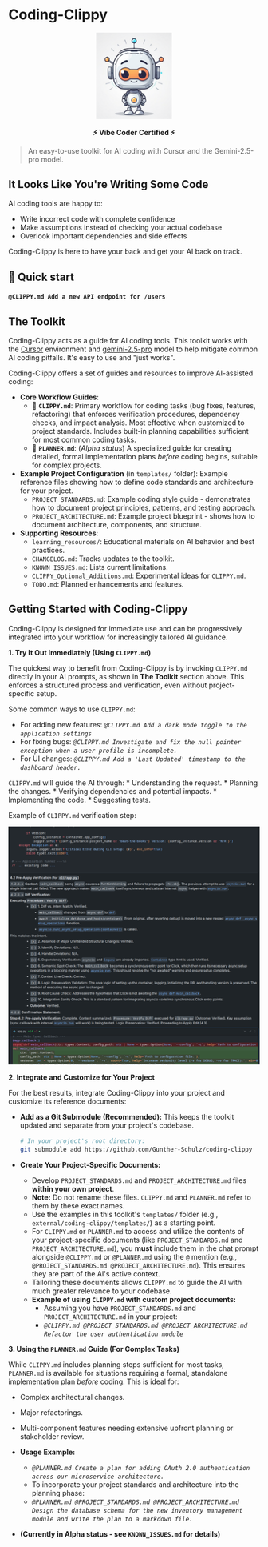 # Coding-Clippy

<p align="center">
  <img src="img/logo.png" alt="logo" width="30%" />
</p>

<p align="center">
  <strong>⚡ Vibe Coder Certified ⚡</strong>
</p>

> An easy-to-use toolkit for AI coding with Cursor and the Gemini-2.5-pro model.

## It Looks Like You're Writing Some Code

AI coding tools are happy to:
* Write incorrect code with complete confidence
* Make assumptions instead of checking your actual codebase
* Overlook important dependencies and side effects

Coding-Clippy is here to have your back and get your AI back on track.

## 🚀 Quick start
**`@CLIPPY.md Add a new API endpoint for /users`**


## The Toolkit

Coding-Clippy acts as a guide for AI coding tools. This toolkit works with the [Cursor](https://www.cursor.com/) environment and [gemini-2.5-pro](hhttps://deepmind.google/technologies/gemini/) model to help mitigate common AI coding pitfalls. It's easy to use and "just works".

Coding-Clippy offers a set of guides and resources to improve AI-assisted coding:

*   **Core Workflow Guides**:
    *   🤖 **`CLIPPY.md`**: Primary workflow for coding tasks (bug fixes, features, refactoring) that enforces verification procedures, dependency checks, and impact analysis. Most effective when customized to project standards. Includes built-in planning capabilities sufficient for most common coding tasks.
    *   📜 **`PLANNER.md`**: (*Alpha status*) A specialized guide for creating detailed, formal implementation plans *before* coding begins, suitable for complex projects.
*   **Example Project Configuration** (in `templates/` folder): Example reference files showing how to define code standards and architecture for your project.
    *   `PROJECT_STANDARDS.md`: Example coding style guide - demonstrates how to document project principles, patterns, and testing approach.
    *   `PROJECT_ARCHITECTURE.md`: Example project blueprint - shows how to document architecture, components, and structure.
*   **Supporting Resources**:
    *   `learning_resources/`: Educational materials on AI behavior and best practices.
    *   `CHANGELOG.md`: Tracks updates to the toolkit.
    *   `KNOWN_ISSUES.md`: Lists current limitations.
    *   `CLIPPY_Optional_Additions.md`: Experimental ideas for `CLIPPY.md`.
    *   `TODO.md`: Planned enhancements and features.

## Getting Started with Coding-Clippy

Coding-Clippy is designed for immediate use and can be progressively integrated into your workflow for increasingly tailored AI guidance.

**1. Try It Out Immediately (Using `CLIPPY.md`)**

The quickest way to benefit from Coding-Clippy is by invoking `CLIPPY.md` directly in your AI prompts, as shown in **The Toolkit** section above. This enforces a structured process and verification, even without project-specific setup.

Some common ways to use `CLIPPY.md`:
*   For adding new features: *`@CLIPPY.md Add a dark mode toggle to the application settings`*
*   For fixing bugs: *`@CLIPPY.md Investigate and fix the null pointer exception when a user profile is incomplete.`*
*   For UI changes: *`@CLIPPY.md Add a 'Last Updated' timestamp to the dashboard header.`*

`CLIPPY.md` will guide the AI through:
    *   Understanding the request.
    *   Planning the changes.
    *   Verifying dependencies and potential impacts.
    *   Implementing the code.
    *   Suggesting tests.

Example of `CLIPPY.md` verification step:
<p align="center">
  <img src="img/scr1.png" alt="CLIPPY.md Verification Example" />
</p>

**2. Integrate and Customize for Your Project**

For the best results, integrate Coding-Clippy into your project and customize its reference documents:

*   **Add as a Git Submodule (Recommended):**
    This keeps the toolkit updated and separate from your project's codebase.
    ```bash
    # In your project's root directory:
    git submodule add https://github.com/Gunther-Schulz/coding-clippy
    ```

*   **Create Your Project-Specific Documents:**
    *   Develop `PROJECT_STANDARDS.md` and `PROJECT_ARCHITECTURE.md` files **within your own project**.
    *   **Note:** Do not rename these files. `CLIPPY.md` and `PLANNER.md` refer to them by these exact names.
    *   Use the examples in this toolkit's `templates/` folder (e.g., `external/coding-clippy/templates/`) as a starting point.
    *   For `CLIPPY.md` or `PLANNER.md` to access and utilize the contents of your project-specific documents (like `PROJECT_STANDARDS.md` and `PROJECT_ARCHITECTURE.md`), you **must** include them in the chat prompt alongside `@CLIPPY.md` or `@PLANNER.md` using the `@` mention (e.g., `@PROJECT_STANDARDS.md @PROJECT_ARCHITECTURE.md`). This ensures they are part of the AI's active context.
    *   Tailoring these documents allows `CLIPPY.md` to guide the AI with much greater relevance to your codebase.
    *   **Example of using `CLIPPY.md` with custom project documents:**
        *   Assuming you have `PROJECT_STANDARDS.md` and `PROJECT_ARCHITECTURE.md` in your project:
        *   *`@CLIPPY.md @PROJECT_STANDARDS.md @PROJECT_ARCHITECTURE.md Refactor the user authentication module`*

**3. Using the `PLANNER.md` Guide (For Complex Tasks)**

While `CLIPPY.md` includes planning steps sufficient for most tasks, `PLANNER.md` is available for situations requiring a formal, standalone implementation plan *before* coding. This is ideal for:

*   Complex architectural changes.
*   Major refactorings.
*   Multi-component features needing extensive upfront planning or stakeholder review.

*   **Usage Example:**
    *   *`@PLANNER.md Create a plan for adding OAuth 2.0 authentication across our microservice architecture.`*
    *   To incorporate your project standards and architecture into the planning phase:
    *   *`@PLANNER.md @PROJECT_STANDARDS.md @PROJECT_ARCHITECTURE.md Design the database schema for the new inventory management module and write the plan to a markdown file.`*
*   **(Currently in Alpha status - see `KNOWN_ISSUES.md` for details)**
